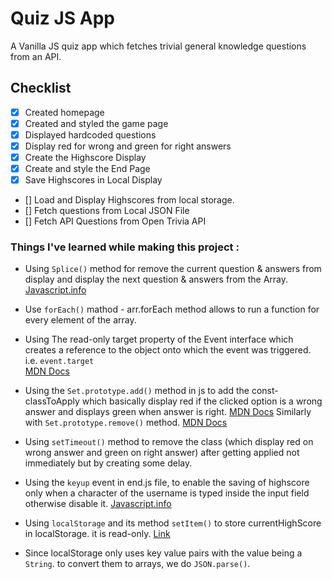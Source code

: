 # Quiz JS App

A Vanilla JS quiz app which fetches trivial general knowledge questions from an API.

## Checklist
- [x] Created homepage
- [x] Created and styled the game page
- [x] Displayed hardcoded questions 
- [x] Display red for wrong and green for right answers
- [x] Create the Highscore Display
- [x] Create and style the End Page
- [x] Save Highscores in Local Display
- [] Load and Display Highscores from local storage.
- [] Fetch questions from Local JSON File
- [] Fetch API Questions from Open Trivia API

### Things I've learned while making this project :

* Using `Splice()` method for remove the current question & answers from display and display the next question & answers from the Array. <br>
[Javascript.info](https://javascript.info/array-methods)

* Use `forEach()` mathod - arr.forEach method allows to run a function for every element of the array.

* Using The read-only target property of the Event interface which creates a reference to the object onto which the event was triggered. i.e. `event.target` <br>
[MDN Docs](https://developer.mozilla.org/en-US/docs/Web/API/Event/target)

* Using the `Set.prototype.add()` method in js to add the const- classToApply which basically display red if the clicked option is a wrong answer and displays green when answer is right. [MDN Docs](https://developer.mozilla.org/en-US/docs/Web/JavaScript/Reference/Global_Objects/Set/add)
Similarly with `Set.prototype.remove()` method. [MDN Docs](https://developer.mozilla.org/en-US/docs/Web/API/Element/remove)

* Using `setTimeout()` method to remove the class (which display red on wrong answer and green on right answer) after getting applied not immediately but by creating some delay.

* Using the `keyup` event in end.js file, to enable the saving of highscore only when a character of the username is typed inside the input field otherwise disable it. [Javascript.info](https://javascript.info/keyboard-events) 

* Using `localStorage` and its method `setItem()` to store currentHighScore in localStorage. it is read-only. [Link](https://www.javatpoint.com/javascript-localstorage)

* Since localStorage only uses key value pairs with the value being a `String`. to convert them to arrays, we do `JSON.parse()`.
